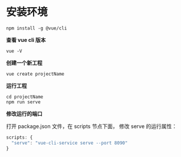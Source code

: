 # 安装环境

~~~
npm install -g @vue/cli
~~~

**查看 vue cli 版本**
~~~
vue -V
~~~

**创建一个新工程**

~~~
vue create projectName
~~~

**运行工程**

~~~
cd projectName
npm run serve
~~~

**修改运行的端口**

打开 package.json 文件，在 scripts 节点下面， 修改 serve 的运行属性：
~~~javascript
scripts: {
  "serve": "vue-cli-service serve --port 8090"
}
~~~
